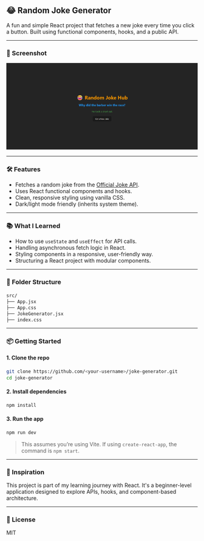 ## 😂 Random Joke Generator

A fun and simple React project that fetches a new joke every time you click a button. Built using functional components, hooks, and a public API.

---

### 📸 Screenshot

![Joke Generator Screenshot](assets/screenshot.png)

---

### 🛠️ Features

-   Fetches a random joke from the [Official Joke API](https://official-joke-api.appspot.com).
-   Uses React functional components and hooks.
-   Clean, responsive styling using vanilla CSS.
-   Dark/light mode friendly (inherits system theme).

---

### 📚 What I Learned

-   How to use `useState` and `useEffect` for API calls.
-   Handling asynchronous fetch logic in React.
-   Styling components in a responsive, user-friendly way.
-   Structuring a React project with modular components.

---

### 📁 Folder Structure

```
src/
├── App.jsx
├── App.css
├── JokeGenerator.jsx
├── index.css
```

---

### 📦 Getting Started

#### 1. Clone the repo

```bash
git clone https://github.com/<your-username>/joke-generator.git
cd joke-generator
```

#### 2. Install dependencies

```bash
npm install
```

#### 3. Run the app

```bash
npm run dev
```

> This assumes you’re using Vite. If using `create-react-app`, the command is `npm start`.

---

### 🧠 Inspiration

This project is part of my learning journey with React. It's a beginner-level application designed to explore APIs, hooks, and component-based architecture.

---

### 📜 License

MIT
